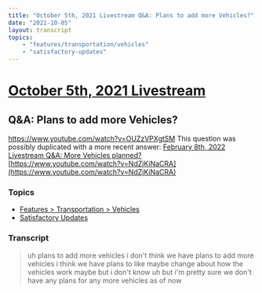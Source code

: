```yaml
---
title: "October 5th, 2021 Livestream Q&A: Plans to add more Vehicles?"
date: "2021-10-05"
layout: transcript
topics:
    - "features/transportation/vehicles"
    - "satisfactory-updates"
---
```

# [October 5th, 2021 Livestream](../2021-10-05.md)
## Q&A: Plans to add more Vehicles?
https://www.youtube.com/watch?v=OUZzVPXgtSM
This question was possibly duplicated with a more recent answer: [February 8th, 2022 Livestream Q&A: More Vehicles planned?](./yt-NdZjKiNaCRA.md) [https://www.youtube.com/watch?v=NdZjKiNaCRA](https://www.youtube.com/watch?v=NdZjKiNaCRA)


### Topics
* [Features > Transportation > Vehicles](../topics/features/transportation/vehicles.md)
* [Satisfactory Updates](../topics/satisfactory-updates.md)

### Transcript

> uh plans to add more vehicles i don't think we have plans to add more vehicles i think we have plans to like maybe change about how the vehicles work maybe but i don't know uh but i'm pretty sure we don't have any plans for any more vehicles as of now
